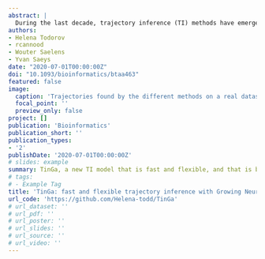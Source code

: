 ```yaml
---
abstract: |
  During the last decade, trajectory inference (TI) methods have emerged as a novel framework to model cell developmental dynamics, most notably in the area of single-cell transcriptomics. At present, more than 70 TI methods have been published, and recent benchmarks showed that even state-of-the-art methods only perform well for certain trajectory types but not others. In this work, we present TinGa, a new TI model that is fast and flexible, and that is based on Growing Neural Graphs. We performed an extensive comparison of TinGa to five state-of-the-art methods for TI on a set of 250 datasets, including both synthetic as well as real datasets. Overall, TinGa improves the state-of-the-art by producing accurate models (comparable to or an improvement on the state-of-the-art) on the whole spectrum of data complexity, from the simplest linear datasets to the most complex disconnected graphs. In addition, TinGa obtained the fastest execution times, showing that our method is thus one of the most versatile methods up to date.
authors:
- Helena Todorov
- rcannood
- Wouter Saelens
- Yvan Saeys
date: "2020-07-01T00:00:00Z"
doi: "10.1093/bioinformatics/btaa463"
featured: false
image:
  caption: 'Trajectories found by the different methods on a real dataset with a linear trajectory.'
  focal_point: ''
  preview_only: false
project: []
publication: 'Bioinformatics'
publication_short: ''
publication_types:
- '2'
publishDate: '2020-07-01T00:00:00Z'
# slides: example
summary: TinGa, a new TI model that is fast and flexible, and that is based on Growing Neural Graphs.
# tags:
# - Example Tag
title: 'TinGa: fast and flexible trajectory inference with Growing Neural Gas'
url_code: 'https://github.com/Helena-todd/TinGa'
# url_dataset: ''
# url_pdf: ''
# url_poster: ''
# url_slides: ''
# url_source: ''
# url_video: ''
---
```

